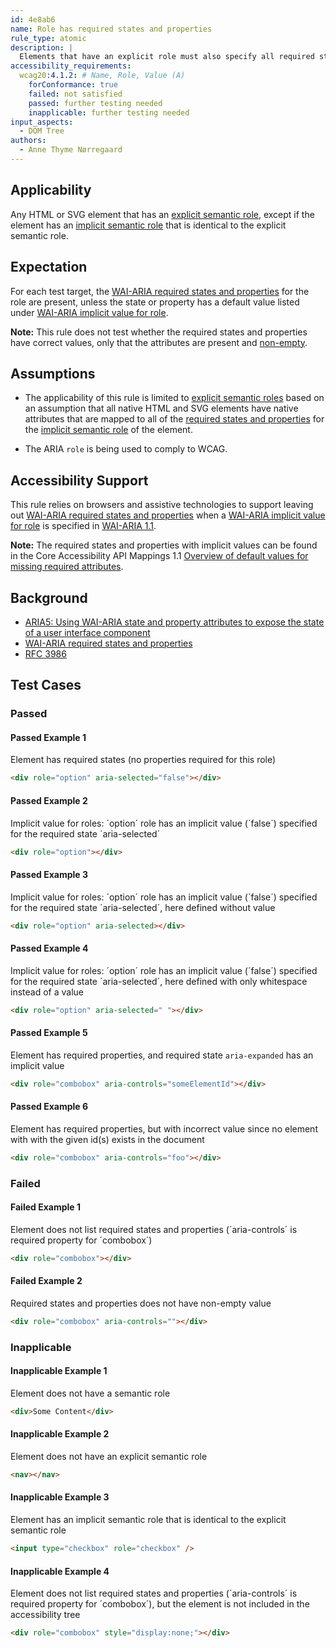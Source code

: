 ```yaml
---
id: 4e8ab6
name: Role has required states and properties
rule_type: atomic
description: |
  Elements that have an explicit role must also specify all required states and properties
accessibility_requirements:
  wcag20:4.1.2: # Name, Role, Value (A)
    forConformance: true
    failed: not satisfied
    passed: further testing needed
    inapplicable: further testing needed
input_aspects:
  - DOM Tree
authors:
  - Anne Thyme Nørregaard
---
```



## Applicability

Any HTML or SVG element that has an [explicit semantic role](#semantic-role), except if the element has an [implicit semantic role](#implicit-role) that is identical to the explicit semantic role.

## Expectation

For each test target, the [WAI-ARIA required states and properties](https://www.w3.org/TR/wai-aria-1.1/#requiredState) for the role are present, unless the state or property has a default value listed under [WAI-ARIA implicit value for role](https://www.w3.org/TR/wai-aria-1.1/#implictValueForRole).

**Note:** This rule does not test whether the required states and properties have correct values, only that the attributes are present and [non-empty](#non-empty).

## Assumptions

- The applicability of this rule is limited to [explicit semantic roles](#semantic-role) based on an assumption that all native HTML and SVG elements have native attributes that are mapped to all of the [required states and properties](https://www.w3.org/TR/wai-aria/#requiredState) for the [implicit semantic role](#semantic-role) of the element.

- The ARIA `role` is being used to comply to WCAG.

## Accessibility Support

This rule relies on browsers and assistive technologies to support leaving out [WAI-ARIA required states and properties](https://www.w3.org/TR/wai-aria-1.1/#requiredState) when a [WAI-ARIA implicit value for role](https://www.w3.org/TR/wai-aria-1.1/#implictValueForRole) is specified in [WAI-ARIA 1.1](https://www.w3.org/TR/wai-aria-1.1).

**Note:** The required states and properties with implicit values can be found in the Core Accessibility API Mappings 1.1 [Overview of default values for missing required attributes](https://www.w3.org/TR/core-aam-1.1/#authorErrorDefaultValuesTable).

## Background

- [ARIA5: Using WAI-ARIA state and property attributes to expose the state of a user interface component](https://www.w3.org/TR/2016/NOTE-WCAG20-TECHS-20161007/ARIA5)
- [WAI-ARIA required states and properties](https://www.w3.org/TR/wai-aria-1.1/#requiredState)
- [RFC 3986](https://www.ietf.org/rfc/rfc3986.txt)

## Test Cases

### Passed

#### Passed Example 1

Element has required states (no properties required for this role)

```html
<div role="option" aria-selected="false"></div>
```

#### Passed Example 2

Implicit value for roles: ´option´ role has an implicit value (´false´) specified for the required state ´aria-selected´

```html
<div role="option"></div>
```

#### Passed Example 3

Implicit value for roles: ´option´ role has an implicit value (´false´) specified for the required state ´aria-selected´, here defined without value

```html
<div role="option" aria-selected></div>
```

#### Passed Example 4

Implicit value for roles: ´option´ role has an implicit value (´false´) specified for the required state ´aria-selected´, here defined with only whitespace instead of a value

```html
<div role="option" aria-selected=" "></div>
```

#### Passed Example 5

Element has required properties, and required state `aria-expanded` has an implicit value

```html
<div role="combobox" aria-controls="someElementId"></div>
```

#### Passed Example 6

Element has required properties, but with incorrect value since no element with with the given id(s) exists in the document

```html
<div role="combobox" aria-controls="foo"></div>
```

### Failed

#### Failed Example 1

Element does not list required states and properties (´aria-controls´ is required property for ´combobox´)

```html
<div role="combobox"></div>
```

#### Failed Example 2

Required states and properties does not have non-empty value

```html
<div role="combobox" aria-controls=""></div>
```

### Inapplicable

#### Inapplicable Example 1

Element does not have a semantic role

```html
<div>Some Content</div>
```

#### Inapplicable Example 2

Element does not have an explicit semantic role

```html
<nav></nav>
```

#### Inapplicable Example 3

Element has an implicit semantic role that is identical to the explicit semantic role

```html
<input type="checkbox" role="checkbox" />
```

#### Inapplicable Example 4

Element does not list required states and properties (´aria-controls´ is required property for ´combobox´), but the element is not included in the accessibility tree

```html
<div role="combobox" style="display:none;"></div>
```
